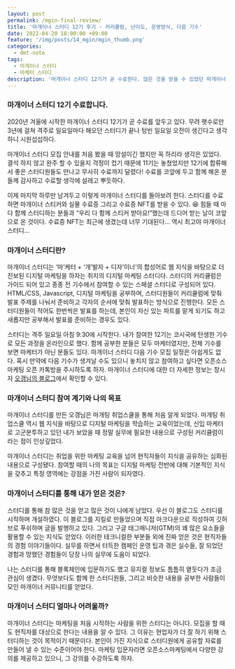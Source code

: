 ```yaml
---
layout: post
permalink: /mgin-final-review/
title: '마개이너 스터디 12기 후기 - 커리큘럼, 난이도, 운영방식, 다음 기수'
date: 2022-04-20 18:00:00 +09:00
feature: '/img/posts/14_mgin/mgin_thumb.png'
categories:
  - dmt-note
tags:
  - 마개이너 스터디
  - 마케터 스터디
description: '마개이너 스터디 12기가 곧 수료한다. 많은 것을 얻을 수 있었던 마개이너 스터디를 돌아보았다.'
---
```


### 마개이너 스터디 12기 수료합니다.

2020년 겨울에 시작한 마개이너 스터디 12기가 곧 수료를 앞두고 있다. 무려 햇수로만 3년에 걸쳐 격주로 일요일마다 해오던 스터디가 끝나 텅빈 일요일 오전이 생긴다고 생각하니 시원섭섭하다.

마개이너 스터디 모집 안내를 처음 봤을 때 망설이긴 했지만 꼭 하리라 생각은 있었다. 결석 하지 않고 완주 할 수 있을지 걱정이 컸기 때문에 11기는 놓쳤었지만 12기에 합류해서 좋은 스터디원들도 만나고 무사히 수료까지 달렸다! 수료를 코앞에 두고 함께 해온 분들께 감사하고 수료할 생각에 설레고 뿌듯하다.

이제 마지막 하루만 남겨두고 이렇게 마개이너 스터디를 돌아보려 한다. 스터디를 수료하면 마개이너 스티커와 실물 수료증 그리고 수료증 NFT를 받을 수 있다. 😆 힘들 때 마다 함께 스터디하는 분들과 “우리 다 함께 스티커 받아요!”했는데 드디어 받는 날이 코앞으로 온 것이다. 수료증 NFT는 최근에 생겼는데 너무 기대된다... 역시 최고야 마개이너 스터디...

### 마개이너 스터디란?

마개이너 스터디는 ‘마’케터 + ‘개’발자 + 디자’이너’의 합성어로 웹 지식을 바탕으로 더 진보된 디지털 마케팅을 하자는 취지의 디지털 마케팅 스터디다. 스터디의 커리큘럼은 가이드 되어 있고 종종 전 기수에서 참여할 수 있는 스페셜 스터디로 구성되어 있다. HTML/CSS, Javascript, 디지털 마케팅을 공부하며, 스터디원들이 커리큘럼에 맞춰 발표 주제를 나눠서 준비하고 각자의 순서에 맞춰 발표하는 방식으로 진행한다. 모든 스터디원들이 적어도 한번씩은 발표를 하는데, 본인이 자신 있는 파트를 맡게 되기도 하고 새롭지만 공부해서 발표를 준비하는 경우도 있다.

스터디는 격주 일요일 아침 9:30에 시작한다. 내가 참여한 12기는 코시국에 탄생한 기수로 모든 과정을 온라인으로 했다. 함께 공부한 분들은 모두 마케터였지만, 전체 기수를 보면 마케터가 아닌 분들도 있다. 마개이너 스터디 다음 기수 모집 일정은 아쉽게도 없다. 혹시 만약에 다음 기수가 생겨날 수도 있으니 놓치지 않고 참여하고 싶다면 오픈소스마케팅 오픈 카톡방을 주시하도록 하자. 마개이너 스터디에 대한 더 자세한 정보는 창시자 [오갱님의 블로그](https://ogaeng.com/introduce-mgin/)에서 확인할 수 있다.

### 마개이너 스터디 참여 계기와 나의 목표

마개이너 스터디를 만든 오갱님은 마개팅 취업스쿨을 통해 처음 알게 되었다. 마개팅 취업스쿨 역시 웹 지식을 바탕으로 디지털 마케팅을 학습하는 교육이었는데, 신입 마케터로 고군분투하고 있던 내가 보았을 때 정말 실무에 필요한 내용으로 구성된 커리큘럼이라는 점이 인상깊었다.

마개이너 스터디는 취업을 위한 마케팅 교육을 넘어 현직자들이 지식을 공유하는 심화된 내용으로 구성됐다. 참여할 때의 나의 목표는 디지털 마케팅 전반에 대해 기본적인 지식을 갖추고 특정 영역에는 강점을 가진 사람이 되자였다.

### 마개이너 스터디를 통해 내가 얻은 것은?

스터디를 통해 참 많은 것을 얻고 많은 것이 나에게 남았다. 우선 이 블로그도 스터디를 시작하며 개설하였다. 이 블로그를 지킬로 만들었으며 직접 마크다운으로 작성하여 깃허브로 푸쉬하며 글을 발행하고 있다. 그리고 구글 태그매니저(GTM)의 꽤 많은 요소들을 활용할 수 있는 지식도 얻었다. 이러한 테크니컬한 부분들 외에 진짜 얻은 것은 현직자들의 경험 이야기들이다. 실무를 하면서 터득한 캠페인 운영 팁과 겪은 실수들, 잘 되었던 경험과 망했던 경험들이 당장 나의 실무에 도움이 되었다.

나는 스터디를 통해 블록체인에 입문하기도 했고 뮤지컬 정보도 틈틈히 옅듯다가 조금 관심이 생겼다. 무엇보다도 함께 한 스터디원들, 그리고 비슷한 내용을 공부한 사람들이 모인 마개이너 커뮤니티를 얻었다.

### 마개이너 스터디 얼마나 어려울까?

마개이너 스터디는 마케팅을 처음 시작하는 사람을 위한 스터디는 아니다. 모집을 할 때도 현직자를 대상으로 한다는 내용을 알 수 있다. 그 이유는 현업자가 더 잘 하기 위해 스터디하는 것이 목적이기 때문이다. 본인이 가진 지식으로 스터디원에게 공유할 자료를 만들어 낼 수 있는 수준이어야 한다. 마케팅 입문자라면 오픈소스마케팅에서 다양한 강의를 제공하고 있으니, 그 강의를 수강하도록 하자.
